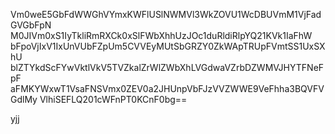 Vm0weE5GbFdWWGhVYmxKWFlUSlNWMVl3WkZOVU1WcDBUVmM1VjFadGVGbFpN
M0JIVm0xS1IyTkliRmRXCk0xSlFWbXhhUzJOc1duRldiRlpYQ21KVk1IaFhW
bFpoVjIxV1IxUnVUbFZpUm5CVVEyMUtSbGRZY0ZkWApTRUpFVmtSS1UxSXhU
blZTYkdScFYwVktlVkV5TVZkalZrWlZWbXhLVGdwaVZrbDZWMVJHYTFNeFpF
aFMKYWxwT1VsaFNSVmx0ZEV0a2JHUnpVbFJzVVZWWE9VeFhha3BQVFVGdlMy
VlhiSEFLQ201cWFnPT0KCnF0bg==

yjj